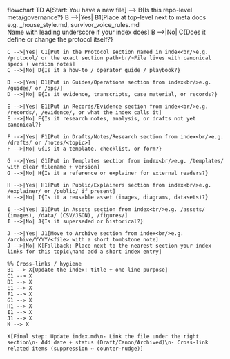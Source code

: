 flowchart TD
    A[Start: You have a new file] --> B{Is this repo-level meta/governance?}
    B -->|Yes| B1[Place at top-level next to meta docs<br/>e.g. _house_style.md, survivor_voice_rules.md<br/>Name with leading underscore if your index does]
    B -->|No| C{Does it define or change the protocol itself?}

    C -->|Yes| C1[Put in the Protocol section named in index<br/>e.g. /protocol/ or the exact section path<br/>File lives with canonical specs + version notes]
    C -->|No| D{Is it a how-to / operator guide / playbook?}

    D -->|Yes| D1[Put in Guides/Operations section from index<br/>e.g. /guides/ or /ops/]
    D -->|No| E{Is it evidence, transcripts, case material, or records?}

    E -->|Yes| E1[Put in Records/Evidence section from index<br/>e.g. /records/, /evidence/, or what the index calls it]
    E -->|No| F{Is it research notes, analysis, or drafts not yet canonical?}

    F -->|Yes| F1[Put in Drafts/Notes/Research section from index<br/>e.g. /drafts/ or /notes/<topic>]
    F -->|No| G{Is it a template, checklist, or form?}

    G -->|Yes| G1[Put in Templates section from index<br/>e.g. /templates/ with clear filename + version]
    G -->|No| H{Is it a reference or explainer for external readers?}

    H -->|Yes| H1[Put in Public/Explainers section from index<br/>e.g. /explainer/ or /public/ if present]
    H -->|No| I{Is it a reusable asset (images, diagrams, datasets)?}

    I -->|Yes| I1[Put in Assets section from index<br/>e.g. /assets/ (images), /data/ (CSV/JSON), /figures/]
    I -->|No| J{Is it superseded or historical?}

    J -->|Yes| J1[Move to Archive section from index<br/>e.g. /archive/YYYY/<file> with a short tombstone note]
    J -->|No| K[Fallback: Place next to the nearest section your index links for this topic\nand add a short index entry]

    %% Cross-links / hygiene
    B1 --> X[Update the index: title + one-line purpose]
    C1 --> X
    D1 --> X
    E1 --> X
    F1 --> X
    G1 --> X
    H1 --> X
    I1 --> X
    J1 --> X
    K --> X

    X[Final step: Update index.md\n- Link the file under the right section\n- Add date + status (Draft/Canon/Archived)\n- Cross-link related items (suppression ↔ counter-nudge)]
